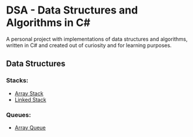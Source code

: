 # DSA - Data Structures and Algorithms in C#

A personal project with implementations of data structures and algorithms, written in C# and created out of curiosity and for learning purposes.

## Data Structures

### Stacks:
* [Array Stack](DSA/DSA.Core/DataStructures/Stacks/ArrayStack.cs)
* [Linked Stack](DSA/DSA.Core/DataStructures/Stacks/LinkedStack.cs)

### Queues:
* [Array Queue](DSA/DSA.Core/DataStructures/Queues/ArrayQueue.cs)